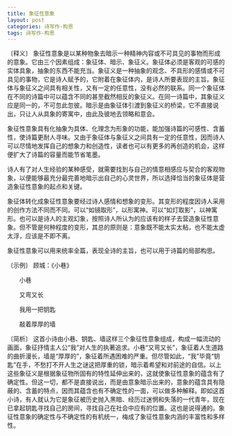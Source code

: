 ```yaml
---
title: 象征性意象
layout: post
categories: 诗写作-构思
tags: 诗写作-构思
---
```


〔释义〕 象征性意象是以某种物象去暗示一种精神内容或不可具见的事物而形成的意象。它由三个因素组成：象征体、暗示、象征义。象征体必须是客观的可感的实体具象，抽象的东西不能充当。象征义是一种抽象的观念、不具形的感情或不可具见的事物，它是诗人赋予的，它附着在象征体内，是诗人所要表现的主旨。象征体与象征义之间具有相关性，又有一定的任意性，没有必然的联系。同一个象征体在不同的诗篇中可以蕴含不同的甚至截然相反的象征义。在同一诗篇中，其象征义应是同一的，不可忽此忽彼。暗示是由象征体引渡到象征义的桥梁，它不直接说出，只让人从具象的寄寓中，由此及彼地去领略和意会。

象征性意象具有化抽象为具体、化理念为形象的功能，能加强诗篇的可感性、含蓄性，使诗篇更耐人寻味。又由于象征体与象征义之间具有一定的任意性，因而诗人可以尽情地发挥自己的想象力和创造性，读者也可以有更多的再创造的机会，这样便扩大了诗篇的容量而能节省笔墨。

诗人有了对人生经验的某种感受，就需要找到与自己的情意相感应与契合的客观物象，以便能够最充分最完善地暗示出自己的心灵世界，所以选择恰当的象征体是营造象征性意象的起点和关键。

象征体转化成象征性意象要经过诗人感情和想象的变形。其变形的程度因诗人采用的创作方法不同而不同。可以“如镜取形”，以形寓神。可以“如灯取影”，以神寓形。也可以是诗人的主观幻象，按照诗人所认为的应该有的样子去营造象征性意象。但不管是何种程度的变形，其总的原则是：意象既不能太实太粘，也不能太虚太浮，应该是不即不离。

象征性意象可以用来统率全篇，表现全诗的主旨，也可以用于诗篇的局部构思。

〔示例〕 顾城：《小巷》

　　小巷

　　又弯又长



　　我用一把钥匙

　　敲着厚厚的墙

〔简析〕 这首小诗由小巷、钥匙、墙这样三个象征性意象组成，构成一幅流动的画面，象征抒情主人公“我”对人生的执著追求。小巷“又弯又长”，象征着人生道路的曲折漫长，墙是“厚厚的”，象征着所遇困难的严重。但尽管如此，“我”毕竟“钥匙”在手，不愁打不开人生之谜这把厚重的锁，暗示着希望和对前途的自信。以上这些象征义是根据象征物所固有的特性延伸出来的，这就使象征性意象的蕴含有了确定性。但这一切，都不是直接说出，而是由意象暗示出来的，意象的蕴含具有隐蔽的、含蓄的特点，因而其蕴含也有不确定性的一面，可以做多种解释。即如这首小诗，有人就认为它是象征被历史抛入黑暗、经历过迷惘和失落的一代青年，现在已拿起钥匙寻找自己的房间，寻找自己在社会中应有的位置。这也是说得通的。象征性意象的确定性与不确定性的有机统一，梅成了象征性意象内涵的丰富性和多样性。 